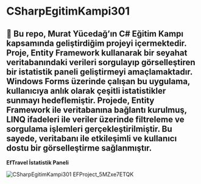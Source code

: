 # CSharpEgitimKampi301

📍 Bu repo, Murat Yücedağ’ın C# Eğitim Kampı kapsamında geliştirdiğim projeyi içermektedir. Proje, Entity Framework kullanarak bir seyahat veritabanındaki verileri sorgulayıp görselleştiren bir istatistik paneli geliştirmeyi amaçlamaktadır. Windows Forms üzerinde çalışan bu uygulama, kullanıcıya anlık olarak çeşitli istatistikler sunmayı hedeflemiştir. Projede, Entity Framework ile veritabanına bağlantı kurulmuş, LINQ ifadeleri ile veriler üzerinde filtreleme ve sorgulama işlemleri gerçekleştirilmiştir. Bu sayede, veritabanı ile etkileşimli ve kullanıcı dostu bir görselleştirme sağlanmıştır.
---

**EfTravel İstatistik Paneli**

![CSharpEgitimKampi301 EFProject_5MZxe7ETQK](https://github.com/user-attachments/assets/2d00ae18-9aef-49fa-9f8b-a4ff8763111e)
